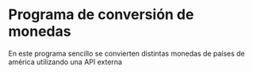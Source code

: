 <H1>Programa de conversión de monedas</H1>
<p>En este programa sencillo se convierten distintas monedas de países de américa utilizando una API externa</p>
